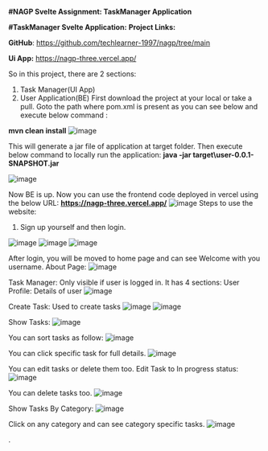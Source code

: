 **#NAGP Svelte Assignment: TaskManager Application**

**#TaskManager Svelte Application:**
**Project Links:**

**GitHub**: https://github.com/techlearner-1997/nagp/tree/main

**Ui App:** https://nagp-three.vercel.app/

So in this project, there are 2 sections:
1.	Task Manager(UI App)
2.	User Application(BE)
First download the project at your local or take a pull.
Goto the path where pom.xml is present as you can see below and execute below command :

**mvn clean install**
 ![image](https://github.com/techlearner-1997/nagp/assets/73772979/8a910a31-ebe1-46e2-82dd-0265087e5d75)

This will generate a jar file of application at target folder.
Then execute below command to locally run the application:
**java -jar target\user-0.0.1-SNAPSHOT.jar**

 ![image](https://github.com/techlearner-1997/nagp/assets/73772979/072f1617-c775-4ad7-a04e-0466979d8d1b)

 

Now BE is up.
Now you can use the frontend code deployed in vercel using the below URL:
**https://nagp-three.vercel.app/**
 ![image](https://github.com/techlearner-1997/nagp/assets/73772979/17888c6b-3e98-48ca-906a-c79c6c0be882)
Steps to use the website:
1.	Sign up yourself and then login.

 ![image](https://github.com/techlearner-1997/nagp/assets/73772979/da3a026a-810a-4d29-905c-b294e57ad741)
![image](https://github.com/techlearner-1997/nagp/assets/73772979/2b8ee60c-c6fc-4506-8f94-db321344462a)
![image](https://github.com/techlearner-1997/nagp/assets/73772979/57e57105-51d1-4928-b978-62a93883a5a8)

After login, you will be moved to home page and can see Welcome with you username.
About Page:
 ![image](https://github.com/techlearner-1997/nagp/assets/73772979/fb36e070-cc86-4d45-90e4-7b934729c1d0)

Task Manager: Only visible if user is logged in.
It has 4 sections:
User Profile: Details of user
 ![image](https://github.com/techlearner-1997/nagp/assets/73772979/ee23c96f-5f05-433b-b092-fd4d02e1c1ae)

Create Task: Used to create tasks
 ![image](https://github.com/techlearner-1997/nagp/assets/73772979/ca5b68e4-09ab-40e3-8b85-081cdfe593a1)
![image](https://github.com/techlearner-1997/nagp/assets/73772979/d7e5cfea-f5a1-49bd-9eec-619894ed5cbc)
 
Show Tasks: 
![image](https://github.com/techlearner-1997/nagp/assets/73772979/c1067aba-591c-4106-aa89-68d1e6f6e243)
 
You can sort tasks as follow: 
![image](https://github.com/techlearner-1997/nagp/assets/73772979/fefe9e64-9099-477e-b58c-7569e9a1890d)
 
You can click specific task for full details.
 ![image](https://github.com/techlearner-1997/nagp/assets/73772979/70b852be-9d96-4380-ba7d-3f0e6c0e2072)

You can edit tasks or delete them too.
Edit Task to In progress status:
 ![image](https://github.com/techlearner-1997/nagp/assets/73772979/730d43f6-c1bd-489c-acdb-1021817f9b0c)
 
You can delete tasks too.
 ![image](https://github.com/techlearner-1997/nagp/assets/73772979/b6038f9e-0c00-4e20-b7c9-2693517f467e)

Show Tasks By Category:
 ![image](https://github.com/techlearner-1997/nagp/assets/73772979/e5b95cc9-8189-433a-beaa-73648c763cf5)

Click on any category and can see category specific tasks.
 ![image](https://github.com/techlearner-1997/nagp/assets/73772979/f7b29cfa-b3e9-467e-9a9a-638c7269bed0)

.
